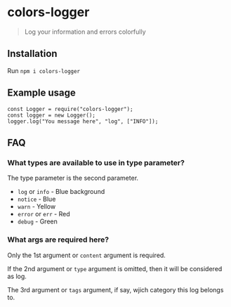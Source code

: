 # colors-logger

> Log your information and errors colorfully

## Installation

Run `npm i colors-logger`

## Example usage

```
const Logger = require("colors-logger");
const logger = new Logger();
logger.log("You message here", "log", ["INFO"]);
```

## FAQ

### What types are available to use in type parameter?

The type parameter is the second parameter.

- `log` or `info` - Blue background
- `notice` - Blue
- `warn` - Yellow
- `error` or `err` - Red
- `debug` - Green

### What args are required here?

Only the 1st argument or `content` argument is required.

If the 2nd argument or `type` argument is omitted, then it will be considered as log.

The 3rd argument or `tags` argument, if say, wjich category this log belongs to.

